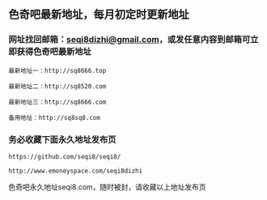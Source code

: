 ## 色奇吧最新地址，每月初定时更新地址



### 网址找回邮箱：seqi8dizhi@gmail.com，或发任意内容到邮箱可立即获得色奇吧最新地址

```javasript
最新地址一：http://sq8666.top

最新地址二：http://sq8520.com

最新地址三：http://sq8666.com

备用地址：http://sq8sq8.com
```

### 务必收藏下面永久地址发布页
```javasript
https://github.com/seqi8/seqi8/

http://www.emoneyspace.com/seqi8dizhi
```

色奇吧永久地址seqi8.com，随时被封，请收藏以上地址发布页
